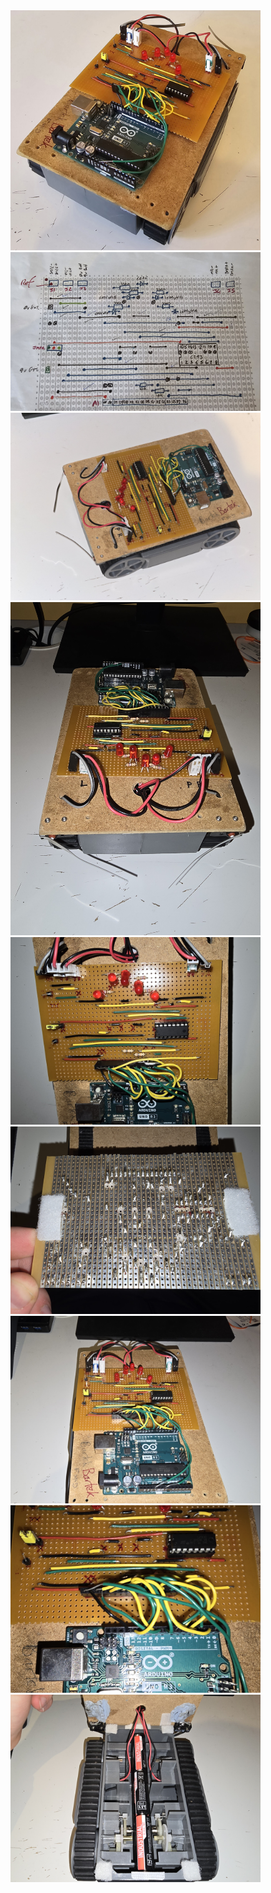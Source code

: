 <img src="https://raw.githubusercontent.com/CircuitSculptor/Robocar/main/Project%20Photos/20240406_151954.jpg" alt="Image 1" width='400'>
<img src="https://raw.githubusercontent.com/CircuitSculptor/Robocar/main/Project%20Photos/20240406_160158.jpg" alt="Image 2" width='400'>
<img src="https://raw.githubusercontent.com/CircuitSculptor/Robocar/main/Project%20Photos/20240429_213425.jpg" alt="Image 3" width='400'>
<img src="https://raw.githubusercontent.com/CircuitSculptor/Robocar/main/Project%20Photos/20240429_213454.jpg" alt="Image 4" width='400'>
<img src="https://raw.githubusercontent.com/CircuitSculptor/Robocar/main/Project%20Photos/20240429_213500.jpg" alt="Image 5" width='400'>
<img src="https://raw.githubusercontent.com/CircuitSculptor/Robocar/main/Project%20Photos/20240429_213628.jpg" alt="Image 6" width='400'>
<img src="https://raw.githubusercontent.com/CircuitSculptor/Robocar/main/Project%20Photos/20240429_213510.jpg" alt="Image 7" width='400'>
<img src="https://raw.githubusercontent.com/CircuitSculptor/Robocar/main/Project%20Photos/20240429_213516.jpg" alt="Image 8" width='400'>
<img src="https://raw.githubusercontent.com/CircuitSculptor/Robocar/main/Project%20Photos/20240429_213532.jpg" alt="Image 9" width='400'>
